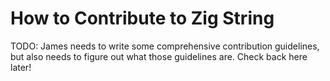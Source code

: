 # How to Contribute to Zig String

TODO: James needs to write some comprehensive contribution guidelines, but also needs to figure
out what those guidelines are. Check back here later!

